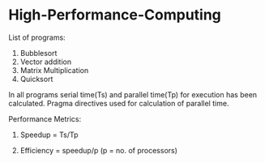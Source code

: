 # High-Performance-Computing
List of programs:
1. Bubblesort
2. Vector addition
3. Matrix Multiplication
4. Quicksort

In all programs serial time(Ts) and parallel time(Tp) for execution has been calculated.
Pragma directives used for calculation of parallel time.

Performance Metrics:

1. Speedup = Ts/Tp
   
2. Efficiency = speedup/p
        (p = no. of processors)

